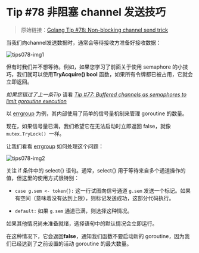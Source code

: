 # Tip #78 非阻塞 channel 发送技巧

>  原始链接：[Golang Tip #78: Non-blocking channel send trick](https://twitter.com/func25/status/1780207297991782834)
>

当我们向channel发送数据时，通常会等待接收方准备好接收数据：

![tips078-img1](./images/078/tips078-img1.png)

但有时我们并不想等待。例如，如果您学习了前面关于使用 semaphore 的小技巧，我们就可以使用**TryAcquire() bool** 函数，如果所有令牌都已被占用，它就会立即返回。

*如果您错过了上一条Tip*  请看 *[Tip #77: Buffered channels as semaphores to limit goroutine execution](./077.md)*

以 [errgroup](https://github.com/golang/sync/tree/master/errgroup) 为例，其内部使用了简单的信号量机制来管理 goroutine 的数量。

现在，如果信号量已满，我们希望它在无法启动时立即返回 false，就像 `mutex.TryLock() `一样。

让我们看看 [errgroup](https://github.com/golang/sync/blob/14be23e5b48bec28285f8a694875175ecacfddb3/errgroup/errgroup.go#L93) 如何处理这个问题：

![tips078-img2](./images/078/tips078-img2.png)

关注 if 条件中的 select{} 语句。通常，select{} 用于等待来自多个通道操作的值，但这里的使用方式很特别： 

- `case g.sem <- token{}:` 这一行试图向信号通道 `g.sem` 发送一个标记。如果有空间（意味着没有达到上限），则标记发送成功，这部分代码执行。

- `default:` 如果 `g.sem` 通道已满，则选择这种情况。

如果其他情况尚未准备就绪，选择语句中的默认情况会立即运行。

在这种情况下，它会返回**false**，通知我们函数不要启动新的 goroutine，因为我们已经达到了之前设置的活动 goroutine 的最大数量。

